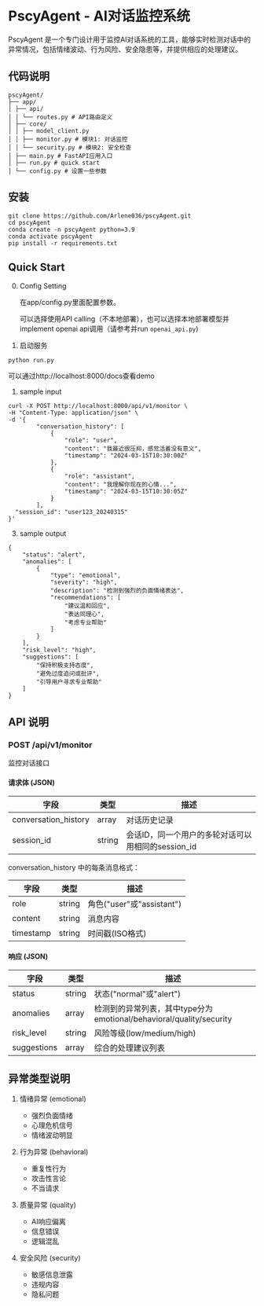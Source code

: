 # PscyAgent - AI对话监控系统

PscyAgent 是一个专门设计用于监控AI对话系统的工具，能够实时检测对话中的异常情况，包括情绪波动、行为风险、安全隐患等，并提供相应的处理建议。

## 代码说明

```
pscyAgent/
├── app/
│ ├── api/
│ │ └── routes.py # API路由定义
│ ├── core/
│ │ ├── model_client.py 
│ │ ├── monitor.py # 模块1: 对话监控
│ │ └── security.py # 模块2: 安全检查
│ ├── main.py # FastAPI应用入口
│ ├── run.py # quick start
│ └── config.py # 设置一些参数
```

## 安装

```{bash}
git clone https://github.com/Arlene036/pscyAgent.git
cd pscyAgent
conda create -n pscyAgent python=3.9
conda activate pscyAgent
pip install -r requirements.txt
```

## Quick Start

0. Config Setting
   
   在app/config.py里面配置参数。

   可以选择使用API calling（不本地部署），也可以选择本地部署模型并implement openai api调用（请参考并run `openai_api.py`)


1. 启动服务
   

```{bash}
python run.py
```

可以通过http://localhost:8000/docs查看demo

1. sample input

```
curl -X POST http://localhost:8000/api/v1/monitor \
-H "Content-Type: application/json" \
-d '{
        "conversation_history": [
            {
                "role": "user",
                "content": "我最近很压抑，感觉活着没有意义",
                "timestamp": "2024-03-15T10:30:00Z"
            },
            {
                "role": "assistant",
                "content": "我理解你现在的心情...",
                "timestamp": "2024-03-15T10:30:05Z"
            }
        ],
  "session_id": "user123_20240315"
}'
```


3. sample output

```{json}
{
    "status": "alert",
    "anomalies": [
        {
            "type": "emotional",
            "severity": "high",
            "description": "检测到强烈的负面情绪表达",
            "recommendations": [
                "建议温和回应",
                "表达同理心",
                "考虑专业帮助"
            ]
        }
    ],
    "risk_level": "high",
    "suggestions": [
        "保持积极支持态度",
        "避免过度追问或批评",
        "引导用户寻求专业帮助"
    ]
}
```


## API 说明

### POST /api/v1/monitor

监控对话接口

#### 请求体 (JSON)

| 字段 | 类型 | 描述 |
|------|------|------|
| conversation_history | array | 对话历史记录 |
| session_id | string | 会话ID，同一个用户的多轮对话可以用相同的session_id |

conversation_history 中的每条消息格式：

| 字段 | 类型 | 描述 |
|------|------|------|
| role | string | 角色("user"或"assistant") |
| content | string | 消息内容 |
| timestamp | string | 时间戳(ISO格式) |

#### 响应 (JSON)

| 字段 | 类型 | 描述 |
|------|------|------|
| status | string | 状态("normal"或"alert") |
| anomalies | array | 检测到的异常列表，其中type分为emotional/behavioral/quality/security |
| risk_level | string | 风险等级(low/medium/high) |
| suggestions | array | 综合的处理建议列表 |

## 异常类型说明

1. 情绪异常 (emotional)
   - 强烈负面情绪
   - 心理危机信号
   - 情绪波动明显

2. 行为异常 (behavioral)
   - 重复性行为
   - 攻击性言论
   - 不当请求

3. 质量异常 (quality)
   - AI响应偏离
   - 信息错误
   - 逻辑混乱

4. 安全风险 (security)
   - 敏感信息泄露
   - 违规内容
   - 隐私问题


